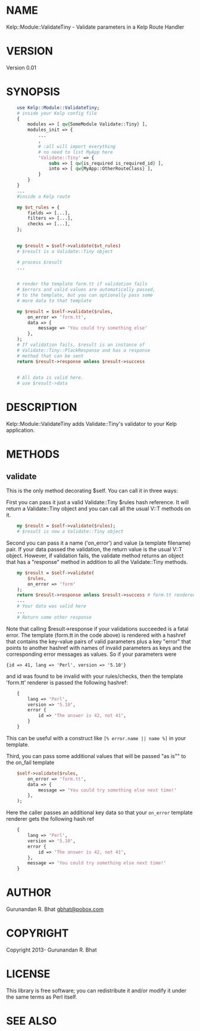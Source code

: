 # NAME

Kelp::Module::ValidateTiny - Validate parameters in a Kelp Route Handler

# VERSION

Version 0.01

# SYNOPSIS
```perl
    use Kelp::Module::ValidateTiny;
    # inside your Kelp config file 
    {
        modules => [ qw{SomeModule Validate::Tiny} ],
        modules_init => {
            ...
            ,
            # :all will import everything
            # no need to list MyApp here
            'Validate::Tiny' => {
                subs => [ qw{is_required is_required_id} ],
                into => [ qw{MyApp::OtherRouteClass} ], 
            }
        }
    }
    ...
    #inside a Kelp route

    my $vt_rules = {
        fields => [...],
        filters => [...],
        checks => [...],
    };
    

    my $result = $self->validate($vt_rules)
    # $result is a Validate::Tiny object

    # process $result
    ...
    

    # render the template form.tt if validation fails
    # $errors and valid values are automatically passed, 
    # to the template, but you can optionally pass some 
    # more data to that template

    my $result = $self->validate($rules, 
        on_error => 'form.tt',
        data => {
            message => 'You could try something else'
        },
    );
    # If validation fails, $result is an instance of 
    # Validate::Tiny::PlackResponse and has a response 
    # method that can be sent
    return $result->response unless $result->success
    

    # All data is valid here.
    # use $result->data
```      



# DESCRIPTION

Kelp::Module::ValidateTiny adds Validate::Tiny's validator to your Kelp application.

# METHODS

## validate

This is the only method decorating $self. You can call it in three ways:

First you can pass it just a valid Validate::Tiny $rules hash reference. It 
will return a Validate::Tiny object and you can call all the usual V::T
methods on it.

```perl
    my $result = $self->validate($rules);
    # $result is now a Validate::Tiny object
```

Second you can pass it a name ('on\_error') and value (a template filename) pair. 
If your data passed the validation, the return value is the usual V::T object. 
However, if validation fails, the validate method returns an object that has 
a "response" method in addition to all the Validate::Tiny methods.

```perl
    my $result = $self->validate(
        $rules,
        on_error => 'form'
    );
    return $result->response unless $result->success # form.tt rendered
    ...
    # Your data was valid here
    ...
    # Return some other response    
```

Note that calling $result->response if your validations succeeded is a fatal 
error. The template (form.tt in the code above) is rendered with a hashref
that contains the key-value pairs of valid parameters plus a key "error" that
points to another hashref with names of invalid parameters as keys and the 
corresponding error messages as values. So if your parameters were 

    {id => 41, lang => 'Perl', version => '5.10'}

and id was found to be invalid with your rules/checks, then the template 
'form.tt' renderer is passed the following hashref:

```perl
    {
    	lang => 'Perl',
    	version => '5.10',
    	error {
    		id => 'The answer is 42, not 41',
    	}
    }
```

This can be useful with a construct like `[% error.name || name %]` 
in your template.

Third, you can pass some additional values that will be passed "as is"" to the 
on\_fail template  
    
```perl
    $self->validate($rules, 
        on_error => 'form.tt',
        data => {
            message => 'You could try something else next time!'
        },
    );
```

Here the caller passes an additional key data so that your `on_error` template 
renderer gets the following hash ref

```perl
    {
        lang => 'Perl',
        version => '5.10',
        error {
            id => 'The answer is 42, not 41',
        },
        message => 'You could try something else next time!'
    }
```

# AUTHOR

Gurunandan R. Bhat <gbhat@pobox.com>

# COPYRIGHT

Copyright 2013- Gurunandan R. Bhat

# LICENSE

This library is free software; you can redistribute it and/or modify
it under the same terms as Perl itself.

# SEE ALSO
